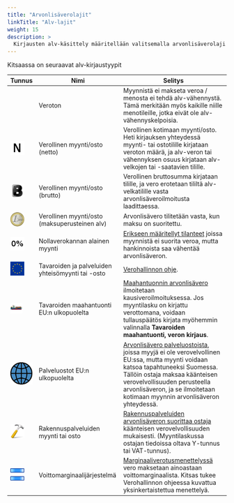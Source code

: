 ```yaml
---
title: "Arvonlisäverolajit"
linkTitle: "Alv-lajit"
weight: 15
description: >
  Kirjausten alv-käsittely määritellään valitsemalla arvonlisäverolaji
---
```


Kitsaassa on seuraavat alv-kirjaustyypit

| Tunnus                          | Nimi                                              | Selitys                                                                                                                                                                                                                                                                                                                                                                                                                                                            |
| ------------------------------- | ------------------------------------------------- | ------------------------------------------------------------------------------------------------------------------------------------------------------------------------------------------------------------------------------------------------------------------------------------------------------------------------------------------------------------------------------------------------------------------------------------------------------------------ |
|                                 | Veroton                                           | Myynnistä ei makseta veroa / menosta ei tehdä alv-vähennystä. Tämä merkitään myös kaikille niille menotileille, jotka eivät ole alv-vähennyskelpoisia.                                                                                                                                                                                                                                                                                                             |
| ![](/img/fi/alv/netto.png)      | Verollinen myynti/osto (netto)                    | Verollinen kotimaan myynti/osto. Heti kirjauksen yhteydessä myynti- tai ostotilille kirjataan veroton määrä, ja alv-veron tai vähennyksen osuus kirjataan alv-velkojen tai -saatavien tilille.                                                                                                                                                                                                                                                                     |
| ![](/img/fi/alv/lihavoi.png)    | Verollinen myynti/osto (brutto)                   | Verollinen bruttosumma kirjataan tilille, ja vero erotetaan tililtä alv-velkatilille vasta arvonlisäveroilmoitusta laadittaessa.                                                                                                                                                                                                                                                                                                                                   |
| ![](/img/fi/alv/euro.png)       | Verollinen myynti/osto (maksuperusteinen alv)     | Arvonlisävero tilitetään vasta, kun maksu on suoritettu.                                                                                                                                                                                                                                                                                                                                                                                                           |
| ![](/img/fi/alv/0pros.png)      | Nollaverokannan alainen myynti                    | <a href="https://www.edilex.fi/verohallinnon_ohjeet/2014_0627.html#4.2 Nollaverokannan alaiset myynnit ja yritysj%C3%A4rjestelyt" target="_blank">Erikseen määritellyt tilanteet</a> joissa myynnistä ei suorita veroa, mutta hankinnoista saa vähentää arvonlisäveron.                                                                                                                                                                                            |
| ![](/img/fi/alv/eu.png)         | Tavaroiden ja palveluiden yhteisömyynti tai -osto | <a href="https://www.vero.fi/yritykset-ja-yhteisot/tietoa-yritysverotuksesta/arvonlisaverotus/ulkomaankaupan_arvonlisaverotus/" target="_blank">Verohallinnon ohje</a>.                                                                                                                                                                                                                                                                                            |
| ![](/img/fi/alv/laiva.png)      | Tavaroiden maahantuonti EU:n ulkopuolelta         | <a href="https://www.vero.fi/yritykset-ja-yhteisot/tietoa-yritysverotuksesta/arvonlisaverotus/ulkomaankaupan_arvonlisaverotus/maahantuonnin-arvonlisavero/" target="_blank">Maahantuonnin arvonlisävero</a> ilmoitetaan kausiveroilmoituksessa. Jos myyntilasku on kirjattu verottomana, voidaan tullauspäätös kirjata myöhemmin valinnalla **Tavaroiden maahantuonti, veron kirjaus**.                                                                            |
| ![](/img/fi/alv/globe.png)      | Palveluostot EU:n ulkopuolelta                    | <a href="https://www.vero.fi/syventavat-vero-ohjeet/ohje-hakusivu/48679/palvelujen-ulkomaankaupan--arvonlis%C3%A4verotus/#6-k%C3%A4%C3%A4nnetty-verovelvollisuus" target="_blank">Arvonlisävero palveluostoista</a>, joissa myyjä ei ole verovelvollinen EU:ssa, mutta myynti voidaan katsoa tapahtuneeksi Suomessa. Tällöin ostaja maksaa käänteisen verovelvollisuuden perusteella arvonlisäveron, ja se ilmoitetaan kotimaan myynnin arvonlisäveron yhteydessä. |
| ![](/img/fi/alv/vasara.png)     | Rakennuspalveluiden myynti tai osto               | <a href="https://www.vero.fi/yritykset-ja-yhteisot/tietoa-yritysverotuksesta/arvonlisaverotus/rakennusalan_kaannetty_arvonlisaverovelvollisuus/" target="_blank">Rakennuspalveluiden arvonlisäveron suorittaa ostaja</a> käänteisen verovelvollisuuden mukaisesti. (Myyntilaskussa ostajan tiedoissa oltava Y-tunnus tai VAT-tunnus).                                                                                                                              |
| ![](/img/fi/alv/marginaali.png) | Voittomarginaalijärjestelmä                       | <a href="https://www.vero.fi/syventavat-vero-ohjeet/ohje-hakusivu/48682/k%C3%A4ytettyjen-tavaroiden-sek%C3%A4-taide--ker%C3%A4ily--ja-antiikkiesineiden-marginaaliverotusmenettely/" target="_blank">Marginaaliverotusmenettelyssä</a> vero maksetaan ainoastaan voittomarginaalista. Kitsas tukee Verohallinnon ohjeessa kuvattua yksinkertaistettua menettelyä. <!--_-->                                                                                         |
